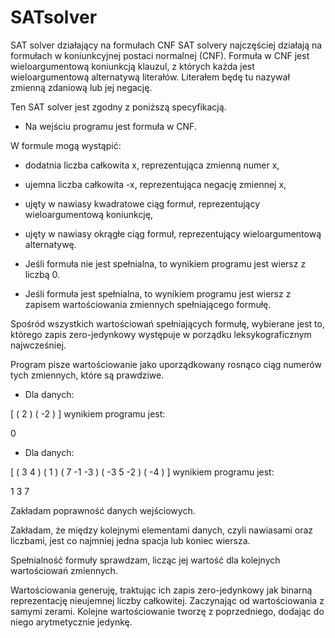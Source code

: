 # SATsolver
SAT solver działający na formułach CNF
SAT solvery najczęściej działają na formułach w koniunkcyjnej postaci normalnej (CNF). Formuła w CNF jest wieloargumentową koniunkcją klauzul, z których każda jest wieloargumentową alternatywą literałów. Literałem będę tu nazywał zmienną zdaniową lub jej negację.

Ten SAT solver jest zgodny z poniższą specyfikacją.

- Na wejściu programu jest formuła w CNF.

W formule mogą wystąpić:

* dodatnia liczba całkowita x, reprezentująca zmienną numer x,

* ujemna liczba całkowita -x, reprezentująca negację zmiennej x,

* ujęty w nawiasy kwadratowe ciąg formuł, reprezentujący wieloargumentową koniunkcję,

* ujęty w nawiasy okrągłe ciąg formuł, reprezentujący wieloargumentową alternatywę.

- Jeśli formuła nie jest spełnialna, to wynikiem programu jest wiersz z liczbą 0.

- Jeśli formuła jest spełnialna, to wynikiem programu jest wiersz z zapisem wartościowania zmiennych spełniającego formułę.

Spośród wszystkich wartościowań spełniających formułę, wybierane jest to, którego zapis zero-jedynkowy występuje w porządku leksykograficznym najwcześniej.

Program pisze wartościowanie jako uporządkowany rosnąco ciąg numerów tych zmiennych, które są prawdziwe.

* Dla danych:

[ ( 2 ) ( -2 ) ]
wynikiem programu jest:

0
* Dla danych:

[ ( 3 4 ) ( 1 ) ( 7 -1 -3 ) ( -3 5 -2 ) ( -4 ) ]
wynikiem programu jest:

 1 3 7
 

Zakładam poprawność danych wejściowych.

Zakładam, że między kolejnymi elementami danych, czyli nawiasami oraz liczbami, jest co najmniej jedna spacja lub koniec wiersza.

Spełnialność formuły sprawdzam, licząc jej wartość dla kolejnych wartościowań zmiennych.

Wartościowania generuję, traktując ich zapis zero-jedynkowy jak binarną reprezentację nieujemnej liczby całkowitej. Zaczynając od wartościowania z samymi zerami. Kolejne wartościowanie tworzę z poprzedniego, dodając do niego arytmetycznie jedynkę.
